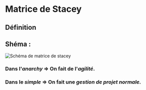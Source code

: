 # Matrice de Stacey

## Définition 


## Shéma :
![Schéma de matrice de stacey](file:///Users/matthieu/Dossier_CDA/GestionProjet/img/Capture%20d%E2%80%99e%CC%81cran%202022-11-09%20a%CC%80%2010.15.31.png)

### Dans l'***anarchy*** => On fait de l'***agilité***. 
### Dans le ***simple*** => On fait une ***gestion de projet normale.***
